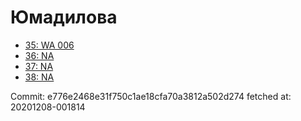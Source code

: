 # Юмадилова
- [35: WA 006](35.md)
- [36: NA](36.md)
- [37: NA](37.md)
- [38: NA](38.md)

Commit: e776e2468e31f750c1ae18cfa70a3812a502d274
 fetched at: 20201208-001814

